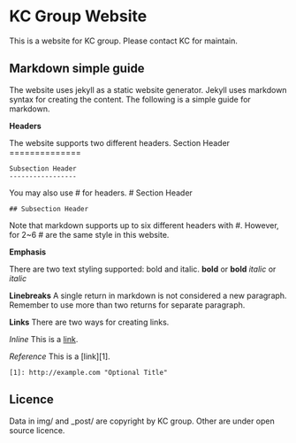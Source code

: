 KC Group Website
================


This is a website for KC group. Please contact KC for maintain.


Markdown simple guide
---------------------
The website uses jekyll as a static website generator. Jekyll uses markdown syntax for creating the content. The following is a simple guide for markdown.


**Headers**

The website supports two different headers.
    Section Header
    ==============
    
    Subsection Header
    -----------------

You may also use # for headers.
    # Section Header
    
    ## Subsection Header

Note that markdown supports up to six different headers with #. However, for 2~6 # are the same style in this website.



    
**Emphasis**

There are two text styling supported: bold and italic.
    **bold** or __bold__
    *italic* or _italic_

**Linebreaks**
A single return in markdown is not considered a new paragraph. Remember to use more than two returns for separate paragraph.

**Links**
There are two ways for creating links.

_Inline_
    This is a [link](http://example.com "Optional Title").
    
_Reference_
    This is a [link][1].
    
    [1]: http://example.com "Optional Title"












Licence
-------

Data in img/ and _post/ are copyright by KC group. Other are under open source licence.
